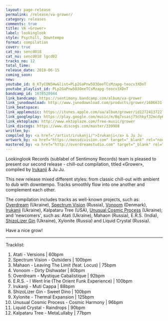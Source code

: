 ```yaml
---
layout: page-release
permalink: /release/va-grower/
category: releases
comments: true
title: VA «Grower»
label: lookinglook
style: Psychill, Downtempo
format: compilation
cover: true
cat_no: sencd018
cat_nu: sencd018 lgcd02
tracks_no: 12
total_time: 
release_date: 2010-06-15
coming_soon: 
new: 
youtube_id: 0_KTyCON5Hw&list=PLp2GaPnw5O3OeeTCsMzapg-teocv3XDnT
youtube_playlist_id: PLp2GaPnw5O3OeeTCsMzapg-teocv3XDnT
bandcamp_id: 1678520944
link_bandcamp: https://sentimony.bandcamp.com/album/va-grower
link_junodownload: http://www.junodownload.com/products/grower/1606631-02
link_beatspace: 
link_applemusic: https://itunes.apple.com/ua/album/grower/id1272413722?l=uk
link_googleplay: https://play.google.com/music/m/Bq7xsasj75chkyf32mcdy64b5fm?t=Grower
link_ektoplazm: http://www.ektoplazm.com/free-music/grower
link_discogs: https://www.discogs.com/master/339908
written_by: 
compiled_by: <a href="/artist/irukanji/">Irukanji</a> & Ju Ju
artwork_by: <a href="https://messdivision.com" target="_blank" rel="noopener">Ju Ju</a>
mastered_by: <a href="http://overdreamstudio.com" target="_blank" rel="noopener">Makus @ Overdream Studio</a>
---
```


Lookinglook Records (sublabel of Sentimony Records) team is pleased to present our second release - chill-out compilation, titled «Grower», compiled by <a href="/artist/irukanji/">Irukanji</a> & Ju Ju.

This new release mixed different styles: from classic chill-out with ambient to dub with downtempo. Tracks smoothly flow into one another and complement each other.

The compilation includes tracks as well-known projects, such as: <a href="/artist/overdream/">Overdream</a> (Ukraine), <a href="/artist/spectrum-vision/">Spectrum Vision</a> (Russia), <a href="/artist/spectrum-vision/">Vonoom</a> (Denmark), <a href="/artist/irukanji/">Irukanji</a> (Ukraine), Kalpataru Tree (USA), <a href="/artist/unusual-cosmic-process/">Unusual Cosmic Process</a> (Ukraine); and 'newcomers', such as: Atati (Ukraine), Mahaon (Russia), E.R.S. (India), <a href="/artist/shizolizer-gin/">ShizoLizer Gin</a> (Ukraine), Xylonite (Russia) and Liquid Crystal (Russia).

Have a nice grow!

---
Tracklist:

01. Atati - Versions \| 60bpm
02. Spectrum Vision - Outsiders \| 100bpm
03. Mahaon - Leaving The Limit (feat. Locus) \| 75bpm
04. Vonoom - Dirty Dishwater \| 80bpm
05. Overdream - Mystique Cabalistique \| 92bpm
06. E.R.S. - I Went Irie (The Orient Funk Experience) \| 100bpm
07. Irukanji - Muti Cappa \| 88bpm
08. ShizoLizer Gin - Sweet Dino \| 100bpm
09. Xylonite - Thermal Expansion \| 125bpm
10. Unusual Cosmic Process - Cosmic Harmony \| 96bpm
11. Liquid Crystal - Raindrops \| 90bpm
12. Kalpataru Tree - MetaLullaby \| 77bpm
